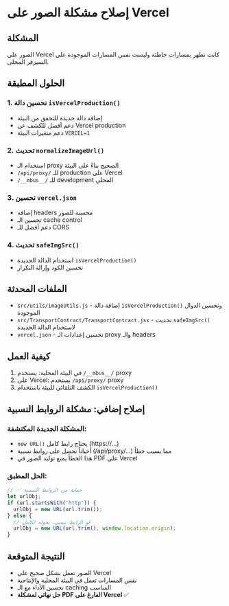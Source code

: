 # إصلاح مشكلة الصور على Vercel

## المشكلة
الصور على Vercel كانت تظهر بمسارات خاطئة وليست نفس المسارات الموجودة على السيرفر المحلي.

## الحلول المطبقة

### 1. تحسين دالة `isVercelProduction()`
- إضافة دالة جديدة للتحقق من البيئة
- دعم أفضل للكشف عن Vercel production
- دعم متغيرات البيئة `VERCEL=1`

### 2. تحديث `normalizeImageUrl()`
- استخدام الـ proxy الصحيح بناءً على البيئة
- `/api/proxy/` للـ production على Vercel
- `/__mbus__/` للـ development المحلي

### 3. تحسين `vercel.json`
- إضافة headers محسنة للصور
- تحسين الـ cache control
- دعم أفضل للـ CORS

### 4. تحديث `safeImgSrc()`
- استخدام الدالة الجديدة `isVercelProduction()`
- تحسين الكود وإزالة التكرار

## الملفات المحدثة
- `src/utils/imageUtils.js` - إضافة دالة `isVercelProduction()` وتحسين الدوال الموجودة
- `src/TransportContract/TransportContract.jsx` - تحديث `safeImgSrc()` لاستخدام الدالة الجديدة
- `vercel.json` - تحسين إعدادات الـ proxy والـ headers

## كيفية العمل
1. في البيئة المحلية: يستخدم `/__mbus__/` proxy
2. على Vercel: يستخدم `/api/proxy/` proxy
3. الكشف التلقائي للبيئة باستخدام `isVercelProduction()`

## إصلاح إضافي: مشكلة الروابط النسبية

### المشكلة الجديدة المكتشفة:
- `new URL()` يحتاج رابط كامل (https://...)
- أحياناً نحصل على روابط نسبية (/api/proxy/...) مما يسبب خطأ
- هذا الخطأ يمنع توليد الصور في PDF على Vercel

### الحل المطبق:
```javascript
// ✅ حماية من الروابط النسبية
let urlObj;
if (url.startsWith('http')) {
  urlObj = new URL(url.trim());
} else {
  // لو الرابط نسبي، نحوله لكامل
  urlObj = new URL(url.trim(), window.location.origin);
}
```

## النتيجة المتوقعة
- الصور تعمل بشكل صحيح على Vercel
- نفس المسارات تعمل في البيئة المحلية والإنتاجية
- تحسين الأداء مع الـ caching المناسب
- **حل نهائي لمشكلة PDF الفارغ على Vercel** ✅